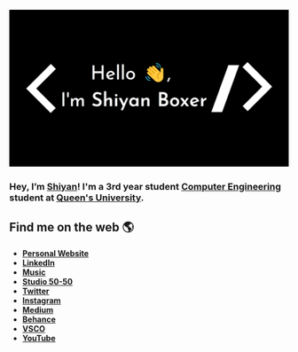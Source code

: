 ![Shiyan Boxer](https://github.com/shiyanboxer/shiyanboxer/blob/master/heading.jpg)

### Hey, I’m [Shiyan](https://shiyanboxer.netlify.app/)! I'm a 3rd year student [Computer Engineering](https://www.ece.queensu.ca/undergraduate/ECEi.html) student at [Queen's University](https://www.queensu.ca/). 

## Find me on the web 🌎
- **[Personal Website](https://shiyanboxer.netlify.app/)**
- **[LinkedIn](https://www.linkedin.com/in/shiyanboxer/)**
- **[Music](https://linktr.ee/shiyanboxer)**
- **[Studio 50-50](https://studio50-50.com/)**
- **[Twitter](https://twitter.com/shiyan_boxer)**
- **[Instagram](https://www.instagram.com/shiyan.boxer/)**
- **[Medium](https://medium.com/@shiyan.boxer)**
- **[Behance](https://www.behance.net/shiyanboxer)**
- **[VSCO](https://vsco.co/shiyanboxer/gallery)**
- **[YouTube](https://www.youtube.com/channel/UCBsOOAx8ZtIfa8qYddj0pFQ)**
